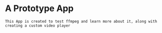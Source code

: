 # A Prototype App
    This App is created to test ffmpeg and learn more about it, along with creating a custom video player 